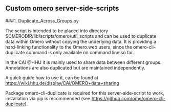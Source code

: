 ## Custom omero server-side-scripts

###1. Duplicate_Across_Groups.py

The script is intended to be placed into directory $OMERODIR/lib/scripts/omero/util_scripts and can be used to duplicate data within Omero without copying the underlying data. 
It is providing a hard-linking functionality to the Omero.web users, since the omero-cli-duplicate command is only available on command line so far.

In the CAi @HHU it is mainly used to share data between different groups. Annotations are also duplicated but are maintained independently. 

A quick guide how to use it, can be found at https://wiki.hhu.de/display/CAi/OMERO+data+sharing 

Package omero-cli-duplicate is required for this server-side-script to work, installation via pip is recommended (see https://github.com/ome/omero-cli-duplicate).

